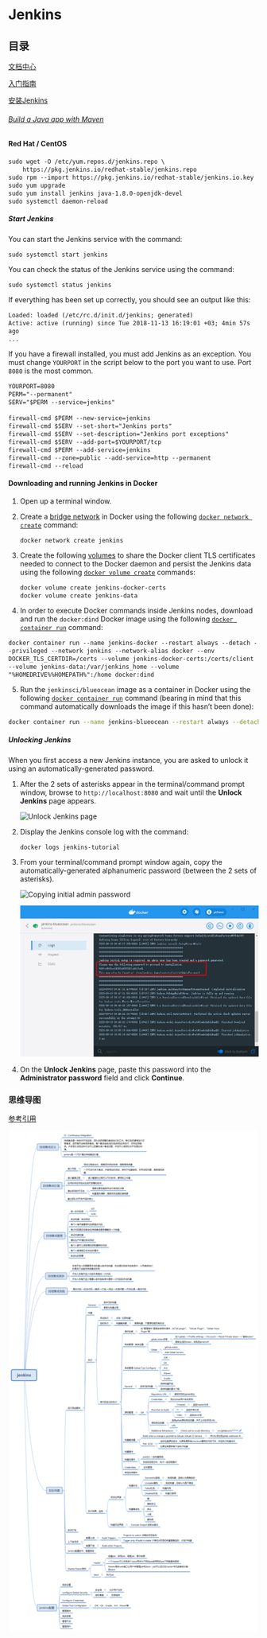 # Jenkins

## 目录

[文档中心](https://www.jenkins.io/doc/)

[入门指南](https://www.jenkins.io/doc/tutorials/)

[安装Jenkins](https://www.jenkins.io/doc/book/installing/)

###### [Build a Java app with Maven](https://www.jenkins.io/doc/tutorials/build-a-java-app-with-maven/) 

#### Red Hat / CentOS

```
sudo wget -O /etc/yum.repos.d/jenkins.repo \
    https://pkg.jenkins.io/redhat-stable/jenkins.repo
sudo rpm --import https://pkg.jenkins.io/redhat-stable/jenkins.io.key
sudo yum upgrade
sudo yum install jenkins java-1.8.0-openjdk-devel
sudo systemctl daemon-reload
```



##### Start Jenkins

You can start the Jenkins service with the command:

```
sudo systemctl start jenkins
```

You can check the status of the Jenkins service using the command:

```
sudo systemctl status jenkins
```

If everything has been set up correctly, you should see an output like this:

```
Loaded: loaded (/etc/rc.d/init.d/jenkins; generated)
Active: active (running) since Tue 2018-11-13 16:19:01 +03; 4min 57s ago
...
```

If you have a firewall installed, you must add Jenkins as an exception. You must change `YOURPORT` in the script below to the port you want to use. Port `8080` is the most common.

```
YOURPORT=8080
PERM="--permanent"
SERV="$PERM --service=jenkins"

firewall-cmd $PERM --new-service=jenkins
firewall-cmd $SERV --set-short="Jenkins ports"
firewall-cmd $SERV --set-description="Jenkins port exceptions"
firewall-cmd $SERV --add-port=$YOURPORT/tcp
firewall-cmd $PERM --add-service=jenkins
firewall-cmd --zone=public --add-service=http --permanent
firewall-cmd --reload
```

#### Downloading and running Jenkins in Docker

1. Open up a terminal window.

2. Create a [bridge network](https://docs.docker.com/network/bridge/) in Docker using the following [`docker network create`](https://docs.docker.com/engine/reference/commandline/network_create/) command:

   ```
   docker network create jenkins
   ```

3. Create the following [volumes](https://docs.docker.com/storage/volumes/) to share the Docker client TLS certificates needed to connect to the Docker daemon and persist the Jenkins data using the following [`docker volume create`](https://docs.docker.com/engine/reference/commandline/volume_create/) commands:

   ```
   docker volume create jenkins-docker-certs
   docker volume create jenkins-data
   
   ```

4. In order to execute Docker commands inside Jenkins nodes, download and run the `docker:dind` Docker image using the following [`docker container run`](https://docs.docker.com/engine/reference/commandline/container_run/) command:

```shell
docker container run --name jenkins-docker --restart always --detach --privileged --network jenkins --network-alias docker --env DOCKER_TLS_CERTDIR=/certs --volume jenkins-docker-certs:/certs/client --volume jenkins-data:/var/jenkins_home --volume "%HOMEDRIVE%%HOMEPATH%":/home docker:dind
```

5. Run the `jenkinsci/blueocean` image as a container in Docker using the following [`docker container run`](https://docs.docker.com/engine/reference/commandline/container_run/) command (bearing in mind that this command automatically downloads the image if this hasn’t been done):

```sh
docker container run --name jenkins-blueocean --restart always --detach --network jenkins --env DOCKER_HOST=tcp://docker:2376 --env DOCKER_CERT_PATH=/certs/client --env DOCKER_TLS_VERIFY=1 --publish 8880:8080 --publish 50000:50000 --volume jenkins-data:/var/jenkins_home --volume jenkins-docker-certs:/certs/client:ro jenkinsci/blueocean
```

##### Unlocking Jenkins

When you first access a new Jenkins instance, you are asked to unlock it using an automatically-generated password.

1. After the 2 sets of asterisks appear in the terminal/command prompt window, browse to `http://localhost:8080` and wait until the **Unlock Jenkins** page appears.

   ![Unlock Jenkins page](https://www.jenkins.io/doc/book/resources/tutorials/setup-jenkins-01-unlock-jenkins-page.jpg)

2. Display the Jenkins console log with the command:

   ```
   docker logs jenkins-tutorial
   ```

3. From your terminal/command prompt window again, copy the automatically-generated alphanumeric password (between the 2 sets of asterisks).

   ![Copying initial admin password](https://www.jenkins.io/doc/book/resources/tutorials/setup-jenkins-02-copying-initial-admin-password.png)

   ![image-20200919181400827](pics/image-20200919181400827.png)

4. On the **Unlock Jenkins** page, paste this password into the **Administrator password** field and click **Continue**.

### 思维导图

[参考引用](https://www.jianshu.com/p/5f671aca2b5a)

![img](pics/6464255-cc56d3af1fdd96df.png)